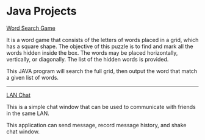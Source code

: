 # Java Projects

<a href="https://github.com/yogggithub/JavaProjects/tree/master/WordSearchGame">Word Search Game</a>

It is a word game that consists of the letters of words placed in a grid, which has a square shape. The objective of this puzzle is to find and mark all the words hidden inside the box. The words may be placed horizontally, vertically, or diagonally. The list of the hidden words is provided.

This JAVA program will search the full grid, then output the word that match a given list of words. 

<HR>

<a href="https://github.com/yogggithub/Java_Porjects/blob/master/LAN_Chat.jar">LAN Chat</a>

This is a simple chat window that can be used to communicate with friends in the same LAN.

This application can send message, record message history, and shake chat window.
